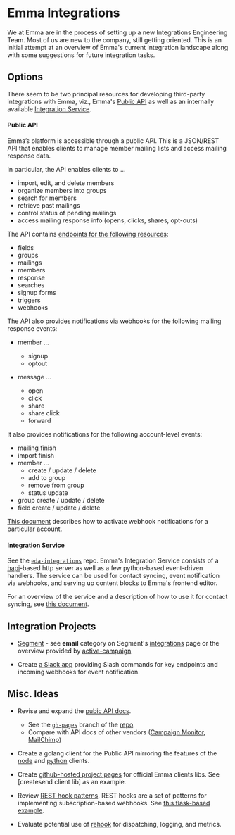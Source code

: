 # Emma Integrations

We at Emma are in the process of setting up a new Integrations Engineering
Team.  Most of us are new to the company, still getting oriented.  This is an initial attempt at an overview of Emma's current integration landscape along with some suggestions for future integration tasks.


## Options

There seem to be two principal resources for developing third-party integrations with Emma, viz., Emma's [Public API](http://api.myemma.com/index.html) as well as an internally available [Integration Service](https://github.com/emmadev/eda-integrations).

#### Public API

Emma’s platform is accessible through a public API. This is a JSON/REST API that enables clients to manage member mailing lists and access mailing response data.

In particular, the API enables clients to ...

* import, edit, and delete members
* organize members into groups
* search for members
* retrieve past mailings
* control status of pending mailings
* access mailing response info (opens, clicks, shares, opt-outs)

The API contains [endpoints for the following resources](http://api.myemma.com/index.html#api-calls-by-category):

* fields
* groups
* mailings
* members
* response
* searches
* signup forms
* triggers
* webhooks

The API also provides notifications via webhooks for the following mailing response events:

* member ...
  * signup
  * optout

* message ...
  * open
  * click
  * share
  * share click
  * forward

It also provides notifications for the following account-level events:

* mailing finish
* import finish
* member ...
  * create / update / delete
  * add to group
  * remove from group
  * status update
* group create / update / delete
* field create / update / delete

[This document](http://api.myemma.com/api/external/webhooks.html) describes how to activate webhook notifications for a particular account.

 
#### Integration Service

See the [`eda-integrations`](https://github.com/emmadev/eda-integrations) repo. Emma's Integration Service consists of a [hapi](http://hapijs.com)-based http server as well as a few python-based event-driven handlers. The service can be used for contact syncing, event notification via webhooks, and serving up content blocks to Emma's frontend editor.

For an overview of the service and a description of how to use it for contact syncing, see [this document](https://github.com/emmadev/eda-integrations/blob/master/docs/ac-overview.md).


## Integration Projects

* [Segment](https://segment.com) - see **email** category on Segment's
  [integrations](https://segment.com/integrations) page or the overview 
  provided by [active-campaign](http://www.activecampaign.com/blog/share-contact-data-with-other-apps/) 

* Create [a Slack app](https://api.slack.com/slack-apps) providing Slash commands for key endpoints and incoming webhooks for event notification.


## Misc. Ideas

* Revise and expand the [pubic API docs](http://api.myemma.com/index.html). 
  * See the [`gh-pages`](https://github.com/myemma/emma-api-documentation/tree/gh-pages) branch of the [repo](https://github.com/myemma/emma-api-documentation).
  * Compare with API docs of other vendors ([Campaign
    Monitor](https://www.campaignmonitor.com/api/getting-started/),
    [MailChimp](http://developer.mailchimp.com/documentation/mailchimp/))

* Create a golang client for the Public API mirroring the features of the
  [node](https://github.com/nathanpeck/emma-sdk) and
  [python](https://github.com/myemma/EmmaPython) clients.

* Create [github-hosted project pages](https://pages.github.com) for official Emma clients libs. See [createsend client lib] as an example.

* Review [REST hook patterns](http://resthooks.org/docs/).  REST hooks are a set of patterns for implementing subscription-based webhooks. See [this flask-based example](https://github.com/zapier/resthooks).

* Evaluate potential use of [rehook](https://github.com/jstemmer/rehook) for dispatching, logging, and metrics.

